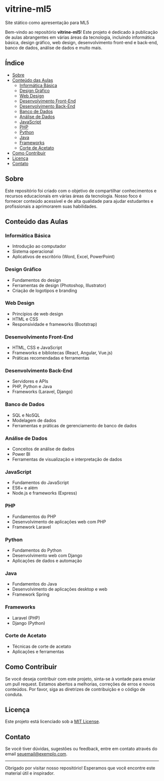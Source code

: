 # vitrine-ml5
Site stático como apresentação para ML5

Bem-vindo ao repositório **vitrine-ml5**! Este projeto é dedicado à publicação de aulas abrangentes em várias áreas da tecnologia, incluindo informática básica, design gráfico, web design, desenvolvimento front-end e back-end, banco de dados, análise de dados e muito mais.

## Índice

- [Sobre](#sobre)
- [Conteúdo das Aulas](#conteúdo-das-aulas)
  - [Informática Básica](#informática-básica)
  - [Design Gráfico](#design-gráfico)
  - [Web Design](#web-design)
  - [Desenvolvimento Front-End](#desenvolvimento-front-end)
  - [Desenvolvimento Back-End](#desenvolvimento-back-end)
  - [Banco de Dados](#banco-de-dados)
  - [Análise de Dados](#análise-de-dados)
  - [JavaScript](#javascript)
  - [PHP](#php)
  - [Python](#python)
  - [Java](#java)
  - [Frameworks](#frameworks)
  - [Corte de Acetato](#corte-de-acetato)
- [Como Contribuir](#como-contribuir)
- [Licença](#licença)
- [Contato](#contato)

## Sobre

Este repositório foi criado com o objetivo de compartilhar conhecimentos e recursos educacionais em várias áreas da tecnologia. Nosso foco é fornecer conteúdo acessível e de alta qualidade para ajudar estudantes e profissionais a aprimorarem suas habilidades.

## Conteúdo das Aulas

### Informática Básica
- Introdução ao computador
- Sistema operacional
- Aplicativos de escritório (Word, Excel, PowerPoint)

### Design Gráfico
- Fundamentos do design
- Ferramentas de design (Photoshop, Illustrator)
- Criação de logotipos e branding

### Web Design
- Princípios de web design
- HTML e CSS
- Responsividade e frameworks (Bootstrap)

### Desenvolvimento Front-End
- HTML, CSS e JavaScript
- Frameworks e bibliotecas (React, Angular, Vue.js)
- Práticas recomendadas e ferramentas

### Desenvolvimento Back-End
- Servidores e APIs
- PHP, Python e Java
- Frameworks (Laravel, Django)

### Banco de Dados
- SQL e NoSQL
- Modelagem de dados
- Ferramentas e práticas de gerenciamento de banco de dados

### Análise de Dados
- Conceitos de análise de dados
- Power BI
- Ferramentas de visualização e interpretação de dados

### JavaScript
- Fundamentos do JavaScript
- ES6+ e além
- Node.js e frameworks (Express)

### PHP
- Fundamentos do PHP
- Desenvolvimento de aplicações web com PHP
- Framework Laravel

### Python
- Fundamentos do Python
- Desenvolvimento web com Django
- Aplicações de dados e automação

### Java
- Fundamentos do Java
- Desenvolvimento de aplicações desktop e web
- Framework Spring

### Frameworks
- Laravel (PHP)
- Django (Python)

### Corte de Acetato
- Técnicas de corte de acetato
- Aplicações e ferramentas

## Como Contribuir

Se você deseja contribuir com este projeto, sinta-se à vontade para enviar um pull request. Estamos abertos a melhorias, correções de erros e novos conteúdos. Por favor, siga as diretrizes de contribuição e o código de conduta.

## Licença

Este projeto está licenciado sob a [MIT License](LICENSE).

## Contato

Se você tiver dúvidas, sugestões ou feedback, entre em contato através do email [seuemail@exemplo.com](mailto:marcelo.lauriano@gmail.com).

---

Obrigado por visitar nosso repositório! Esperamos que você encontre este material útil e inspirador.
